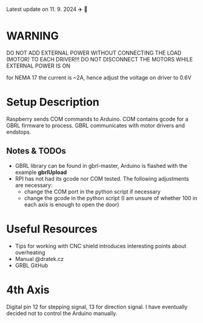 Latest update on 11. 9. 2024 :airplane: :city_sunrise:

# WARNING
DO NOT ADD EXTERNAL POWER WITHOUT CONNECTING THE LOAD (MOTOR) TO EACH DRIVER!!! DO NOT DISCONNECT THE MOTORS WHILE EXTERNAL POWER IS ON

for NEMA 17 the current is ~2A, hence adjust the voltage on driver to 0.6V

# Setup Description
Raspberry sends COM commands to Arduino. COM contains gcode for a GBRL firmware to process. GBRL communicates with motor drivers and endstops.
## Notes & TODOs
- GBRL library can be found in gbrl-master, Arduino is flashed with the example **gbrlUpload**
- RPI has not had its gcode nor COM tested. The following adjustments are necessary:
  - change the COM port in the python script if necessary
  - change the gcode in the python script (I am unsure of whether 100 in each axis is enough to open the door)

# Useful Resources
- <a src='https://www.youtube.com/watch?v=OfyT1xTZC6o&ab_channel=jtechcustoms'>Tips for working with CNC shield</a> introduces interesting points about overheating
- <a src='https://navody.dratek.cz/navody-k-produktum/arduino-cnc-shield-driver-a4988-motor-28byj-48.html'>Manual @dratek.cz</a>
- <a src='https://github.com/gnea/grbl'>GRBL GitHub</a> 

# 4th Axis
Digital pin 12 for stepping signal, 13 for direction signal.
I have eventually decided not to control the Arduino manually.